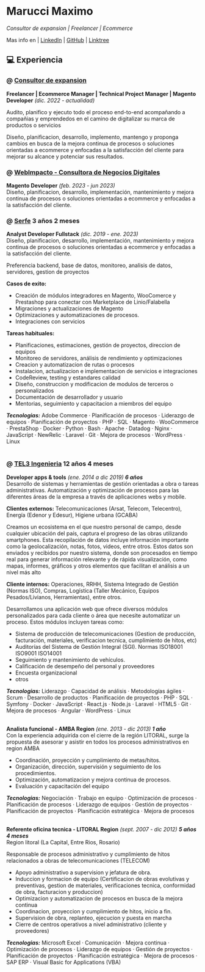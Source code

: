 # Marucci Maximo
_Consultor de expansion | Freelancer | Ecommerce_ <br>

Mas info en | [LinkedIn](https://www.linkedin.com/in/marucci-maximo/) | [GitHub](https://github.com/mmaximo33/EFDE) | [Linktree](https://linktr.ee/marucci.maximo)

## 💻 Experiencia 

### @ [Consultor de expansion](https://www.linkedin.com/in/marucci-maximo/) 
**Freelancer | Ecommerce Manager | Technical Project Manager | Magento Developer**  _(dic. 2022 - actualidad)_ <br>

Audito, planifico y ejecuto todo el proceso end-to-end acompañando a compañias y emprendedos en el camino de digitalizar su marca de productos o servicios

Diseño, planificacion, desarrollo, implemento, mantengo y proponga cambios en busca de la mejora continua de procesos o soluciones orientadas a ecommerce y enfocadas a la satisfacción del cliente para mejorar su alcance y potenciar sus resultados.


### @ [WebImpacto - Consultora de Negocios Digitales](https://www.linkedin.com/company/webimpacto-consulting-sl) 
**Magento Developer**  _(feb. 2023 - jun 2023)_ <br>
Diseño, planificacion, desarrollo, implementación, mantenimiento y mejora continua de procesos o soluciones orientadas a ecommerce y enfocadas a la satisfacción del cliente. 


### @ [Serfe](https://www.linkedin.com/company/serfe-com/) **3 años 2 meses**
**Analyst Developer Fullstack**  _(dic. 2019 - ene. 2023)_ <br>
Diseño, planificacion, desarrollo, implementación, mantenimiento y mejora continua de procesos o soluciones orientadas a ecommerce y enfocadas a la satisfacción del cliente.

Preferencia backend, base de datos, monitoreo, analisis de datos, servidores, gestion de proyectos

**Casos de exito:**
  - Creación de módulos integradores en Magento, WooComerce y Prestashop para conectar con Marketplace de Linio/Falabella
  - Migraciones y actualizaciones de Magento
  - Optimizaciones y automatizaciones de procesos.
  - Integraciones con servicios

**Tareas habituales:**
  - Planificaciones, estimaciones, gestión de proyectos, direccion de equipos
  - Monitoreo de servidores, análisis de rendimiento y optimizaciones
  - Creacion y automatizacion de rutas o procesos
  - Instalacion, actualizacion e implementacion de servicios e integraciones
  - CodeReview, testing y estandares calidad
  - Diseño, construccion y modificacion de modulos de terceros o personalizados
  - Documentación de desarrollador y usuario
  - Mentorias, seguimiento y capacitacion a miembros del equipo

**_Tecnologias:_** Adobe Commerce · Planificación de procesos · Liderazgo de equipos · Planificación de proyectos · PHP · SQL · Magento · WooCommerce · PrestaShop · Docker · Python · Bash · Apache · Datadog · Nginx · JavaScript · NewRelic · Laravel · Git · Mejora de procesos · WordPress · Linux
<br><br>

### @ [TEL3 Ingenieria](https://www.linkedin.com/company/tel-3-sa/) **12 años 4 meses**
**Developer apps & tools** _(ene. 2014 a dic 2019) **6 años**_ <br>
Desarrollo de sistemas y herramientas de gestión orientadas a obra o tareas administrativas. Automatización y optimización de procesos para las diferentes áreas de la empresa a través de aplicaciones webs y mobile.

**Clientes externos:** Telecomunicaciones (Arsat, Telecom, Telecentro), Energía (Edenor y Edesur), Higiene urbana (GCABA)

Creamos un ecosistema en el que nuestro personal de campo, desde cualquier ubicación del país, captura el progreso de las obras utilizando smartphones. Esta recopilación de datos incluye información importante como la geolocalización, notas, fotos, videos, entre otros. Estos datos son enviados y recibidos por nuestro sistema, donde son procesados en tiempo real para generar información relevante y de rápida visualización, como mapas, informes, gráficos y otros elementos que facilitan el análisis a un nivel más alto 

**Cliente internos:** Operaciones, RRHH, Sistema Integrado de Gestión (Normas ISO), Compras, Logística (Taller Mecánico, Equipos Pesados/Livianos, Herramientas), entre otros.

Desarrollamos una aplicación web que ofrece diversos módulos personalizados para cada cliente o área que necesite automatizar un proceso. Estos módulos incluyen tareas como:
  - Sistema de producción de telecomunicaciones (Gestion de producción, facturación, materiales, verificacion tecnica, cumplimiento de hitos, etc)
  - Auditorías del Sistema de Gestión Integral (SGI). Normas ISO18001 ISO9001 ISO14001
  - Seguimiento y mantenimiento de vehículos.
  - Calificación de desempeño del personal y proveedores
  - Encuesta organizacional
  - otros

**_Tecnologias:_** Liderazgo · Capacidad de análisis · Metodologías ágiles · Scrum · Desarrollo de productos · Planificación de proyectos · PHP · SQL · Symfony · Docker · JavaScript · React.js · Node.js · Laravel · HTML5 · Git · Mejora de procesos · Angular · WordPress · Linux
<br><br>

**Analista funcional - AMBA Region** _(ene. 2013 - dic 2013) **1 año**_ <br>
Con la experiencia adquirida con el cierre de la región LITORAL, surge la
propuesta de asesorar y asistir en todos los procesos administrativos en
region AMBA

  - Coordinación, proyección y cumplimiento de metas/hitos.
  - Organización, dirección, supervisión y seguimiento de los procedimientos.
  - Optimización, automatizacion y mejora continua de procesos.
  - Evaluación y capacitación del equipo

**_Tecnologias:_** Negociación · Trabajo en equipo · Optimización de procesos · Planificación de procesos · Liderazgo de equipos · Gestión de proyectos · Planificación de proyectos · Planificación estratégica · Mejora de procesos
<br><br>

**Referente oficina tecnica - LITORAL Region** _(sept. 2007 - dic 2012) **5 años 4 meses**_ <br>
Region litoral (La Capital, Entre Rios, Rosario)

Responsable de procesos administrativo y cumplimiento de hitos relacionados a obras de telecomunicaciones (TELECOM)

  - Apoyo administrativo a supervision y jefatura de obra.
  - Induccion y formacion de equipo (Certificacion de obras evolutivas y preventivas, gestion de materiales, verificaciones tecnica, conformidad de obra, facturacion y produccion)
  - Optimizacion y automatizacion de procesos en busca de la mejora continua
  - Coordinacion, proyeccion y cumplimiento de hitos, inicio a fin.
  - Supervision de obra, replanteo, ejecucion y puesta en marcha
  - Cierre de centros operativos a nivel administrativo (cliente y proveedores)

**_Tecnologias:_** Microsoft Excel · Comunicación · Mejora continua · Optimización de procesos · Liderazgo de equipos · Gestión de proyectos · Planificación de proyectos · Planificación estratégica · Mejora de procesos · SAP ERP · Visual Basic for Applications (VBA)

